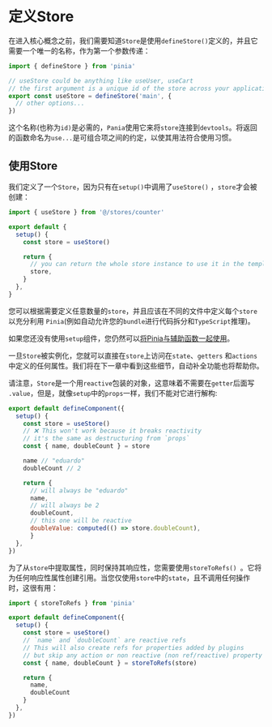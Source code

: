 # 定义Store

在进入核心概念之前，我们需要知道`Store`是使用`defineStore()`定义的，并且它需要一个唯一的名称，作为第一个参数传递：

```js
import { defineStore } from 'pinia'

// useStore could be anything like useUser, useCart
// the first argument is a unique id of the store across your application
export const useStore = defineStore('main', {
  // other options...
})
```

这个名称(也称为`id)`是必需的，`Pania`使用它来将`store`连接到`devtools`。将返回的函数命名为`use...`是可组合项之间的约定，以使其用法符合使用习惯。



## 使用Store

我们定义了一个`Store`，因为只有在`setup()`中调用了`useStore()` ，`store`才会被创建：

```js
import { useStore } from '@/stores/counter'

export default {
  setup() {
    const store = useStore()

    return {
      // you can return the whole store instance to use it in the template
      store,
    }
  },
}
```

您可以根据需要定义任意数量的`store`，并且应该在不同的文件中定义每个`store`以充分利用 `Pinia`(例如自动允许您的`bundle`进行代码拆分和`TypeScript`推理)。

如果您还没有使用`setup`组件，您仍然可以[将Pinia与辅助函数一起使用](https://baimingxuan.net/pinia-doc-cn/cookbook/options-api.html)。

一旦`Store`被实例化，您就可以直接在`store`上访问在`state`、`getters` 和`actions`中定义的任何属性。我们将在下一章中看到这些细节，自动补全功能也将帮助你。 

请注意，`Store`是一个用`reactive`包装的对象，这意味着不需要在`getter`后面写 `.value`，但是，就像`setup`中的`props`一样，我们不能对它进行解构:

```js
export default defineComponent({
  setup() {
    const store = useStore()
    // ❌ This won't work because it breaks reactivity
    // it's the same as destructuring from `props`
    const { name, doubleCount } = store

    name // "eduardo"
    doubleCount // 2

    return {
      // will always be "eduardo"
      name,
      // will always be 2
      doubleCount,
      // this one will be reactive
      doubleValue: computed(() => store.doubleCount),
      }
  },
})
```

为了从`store`中提取属性，同时保持其响应性，您需要使用`storeToRefs() `。它将为任何响应性属性创建引用。当您仅使用`store`中的`state`，且不调用任何操作时，这很有用：

```js
import { storeToRefs } from 'pinia'

export default defineComponent({
  setup() {
    const store = useStore()
    // `name` and `doubleCount` are reactive refs
    // This will also create refs for properties added by plugins
    // but skip any action or non reactive (non ref/reactive) property
    const { name, doubleCount } = storeToRefs(store)

    return {
      name,
      doubleCount
    }
  },
})
```